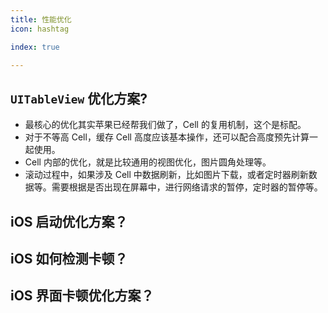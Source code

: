 ```yaml
---
title: 性能优化
icon: hashtag

index: true

---
```


<!-- more -->

## `UITableView` 优化方案?

  * 最核心的优化其实苹果已经帮我们做了，Cell 的复用机制，这个是标配。
  * 对于不等高 Cell，缓存 Cell 高度应该基本操作，还可以配合高度预先计算一起使用。
  * Cell 内部的优化，就是比较通用的视图优化，图片圆角处理等。
  * 滚动过程中，如果涉及 Cell 中数据刷新，比如图片下载，或者定时器刷新数据等。需要根据是否出现在屏幕中，进行网络请求的暂停，定时器的暂停等。

## iOS 启动优化方案？

## iOS 如何检测卡顿？

## iOS 界面卡顿优化方案？